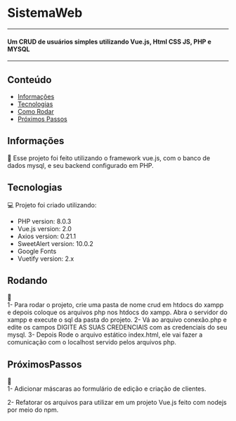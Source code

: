 
# SistemaWeb
<hr></hr>
<h4>Um CRUD de usuários simples utilizando Vue.js, Html CSS JS, PHP e MYSQL</h4>
<hr></hr>

## Conteúdo
* [Informações](#informações)
* [Tecnologias](#tecnologias)
* [Como Rodar](#Rodando)
* [Próximos Passos](#PróximosPassos )


## Informações
:green_book:
Esse projeto foi feito utilizando o framework vue.js, com o banco de dados mysql,
e seu backend configurado em PHP. 

## Tecnologias

:computer: Projeto foi criado utilizando:
* PHP version: 8.0.3
* Vue.js version: 2.0
* Axios version: 0.21.1
* SweetAlert version: 10.0.2
* Google Fonts
* Vuetify version: 2.x


## Rodando
:ferris_wheel:<br>
1- Para rodar o projeto, crie uma pasta de nome crud em htdocs do xampp e depois
coloque os arquivos php nos htdocs do xampp. Abra o servidor do xampp e
execute o sql da pasta do projeto. 
2- Vá ao arquivo conexão.php e edite os campos DIGITE AS SUAS CREDENCIAIS 
com as credenciais do seu mysql.
3- Depois Rode o arquivo estático index.html, ele vai fazer a comunicação com o localhost
servido pelos arquivos php. 



## PróximosPassos 
:bug:<br>
1- Adicionar máscaras ao formulário de edição e criação de clientes.<br>

2- Refatorar os arquivos para utilizar em um projeto Vue.js feito com
nodejs por meio do npm.



 
